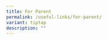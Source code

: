 ```yaml
---
title: For Parent
permalink: /useful-links/for-parent/
variant: tiptap
description: ""
---
```

<p></p>